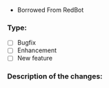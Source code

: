 - Borrowed From RedBot
### Type:

- [ ] Bugfix
- [ ] Enhancement
- [ ] New feature

### Description of the changes:

